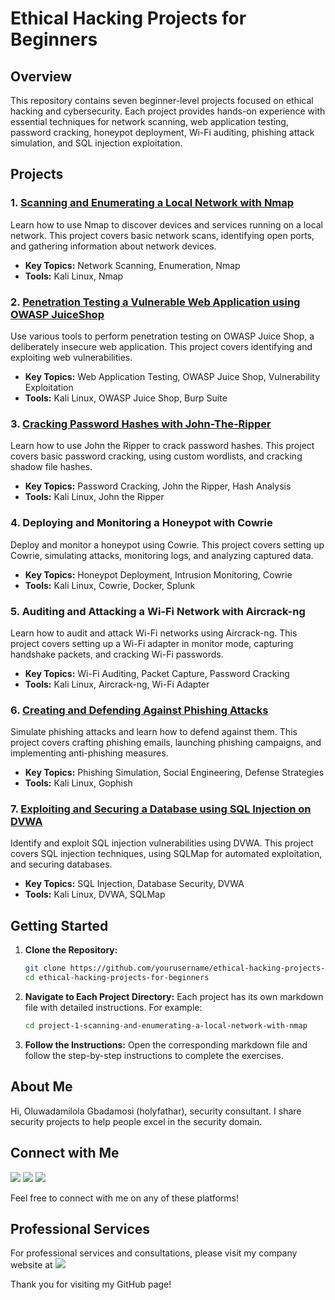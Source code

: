 # Ethical Hacking Projects for Beginners

## Overview

This repository contains seven beginner-level projects focused on ethical hacking and cybersecurity. Each project provides hands-on experience with essential techniques for network scanning, web application testing, password cracking, honeypot deployment, Wi-Fi auditing, phishing attack simulation, and SQL injection exploitation.

## Projects

### 1. <a href="https://github.com/oluwadamilolag/Project-1-Scanning-and-Enumerating-a-Local-Network-with-Nmap.md" />Scanning and Enumerating a Local Network with Nmap</a><br>
Learn how to use Nmap to discover devices and services running on a local network. This project covers basic network scans, identifying open ports, and gathering information about network devices.

- **Key Topics:** Network Scanning, Enumeration, Nmap
- **Tools:** Kali Linux, Nmap

### 2. <a href="https://github.com/oluwadamilolag/Project-1-Scanning-and-Enumerating-a-Local-Network-with-Nmap.md" />Penetration Testing a Vulnerable Web Application using OWASP JuiceShop</a><br>
Use various tools to perform penetration testing on OWASP Juice Shop, a deliberately insecure web application. This project covers identifying and exploiting web vulnerabilities.

- **Key Topics:** Web Application Testing, OWASP Juice Shop, Vulnerability Exploitation
- **Tools:** Kali Linux, OWASP Juice Shop, Burp Suite

### 3. <a href="https://github.com/oluwadamilolag/Project-1-Scanning-and-Enumerating-a-Local-Network-with-Nmap.md" />Cracking Password Hashes with John-The-Ripper</a><br>
Learn how to use John the Ripper to crack password hashes. This project covers basic password cracking, using custom wordlists, and cracking shadow file hashes.

- **Key Topics:** Password Cracking, John the Ripper, Hash Analysis
- **Tools:** Kali Linux, John the Ripper

### 4. <a href="https://github.com/oluwadamilolag/Project-1-Scanning-and-Enumerating-a-Local-Network-with-Nmap.md" /></a>Deploying and Monitoring a Honeypot with Cowrie<br>
Deploy and monitor a honeypot using Cowrie. This project covers setting up Cowrie, simulating attacks, monitoring logs, and analyzing captured data.

- **Key Topics:** Honeypot Deployment, Intrusion Monitoring, Cowrie
- **Tools:** Kali Linux, Cowrie, Docker, Splunk

### 5. <a href="https://github.com/oluwadamilolag/Project-1-Scanning-and-Enumerating-a-Local-Network-with-Nmap.md" /></a>Auditing and Attacking a Wi-Fi Network with Aircrack-ng<br>
Learn how to audit and attack Wi-Fi networks using Aircrack-ng. This project covers setting up a Wi-Fi adapter in monitor mode, capturing handshake packets, and cracking Wi-Fi passwords.

- **Key Topics:** Wi-Fi Auditing, Packet Capture, Password Cracking
- **Tools:** Kali Linux, Aircrack-ng, Wi-Fi Adapter

### 6. [Creating and Defending Against Phishing Attacks](https://github.com/0xrajneesh/Ethical-Hacking-Projects-for-beginners/blob/main/Project-6-Building-Phishing-Simulation-on-kali-linux.md)
Simulate phishing attacks and learn how to defend against them. This project covers crafting phishing emails, launching phishing campaigns, and implementing anti-phishing measures.

- **Key Topics:** Phishing Simulation, Social Engineering, Defense Strategies
- **Tools:** Kali Linux, Gophish

### 7. [Exploiting and Securing a Database using SQL Injection on DVWA](https://github.com/0xrajneesh/Ethical-Hacking-Projects-for-beginners/blob/main/Project-7-Exploiting-and-Securing-a-Database-using-SQL-Injection-on-DVWA.md)
Identify and exploit SQL injection vulnerabilities using DVWA. This project covers SQL injection techniques, using SQLMap for automated exploitation, and securing databases.

- **Key Topics:** SQL Injection, Database Security, DVWA
- **Tools:** Kali Linux, DVWA, SQLMap

## Getting Started

1. **Clone the Repository:**
    ```bash
    git clone https://github.com/yourusername/ethical-hacking-projects-for-beginners.git
    cd ethical-hacking-projects-for-beginners
    ```

2. **Navigate to Each Project Directory:**
    Each project has its own markdown file with detailed instructions. For example:
    ```bash
    cd project-1-scanning-and-enumerating-a-local-network-with-nmap
    ```

3. **Follow the Instructions:**
    Open the corresponding markdown file and follow the step-by-step instructions to complete the exercises.

## About Me

Hi, Oluwadamilola Gbadamosi (holyfathar), security consultant. I share security projects to help people excel in the security domain.

## Connect with Me

<a href="https://linkedin.com/in/oluwadamilolag"><img src="https://img.shields.io/badge/-LinkedIn-0072b1?style=for-the-badge&logo=linkedin&logoColor=white" /></a>
<a href="https://www.youtube.com/@holyfathar/videos"><img src="https://img.shields.io/badge/-YouTube-FF0000?style=for-the-badge&logo=youtube&logoColor=white" /></a>
<a href="https://www.tiktok.com/@holyfathar?_t=8jp5UctjhXJ&_r=1"><img src="https://img.shields.io/badge/-TikTok-000000?style=for-the-badge&logo=tiktok&logoColor=white" /></a>

Feel free to connect with me on any of these platforms!

## Professional Services

For professional services and consultations, please visit my company website at <a href="https://linkedin.com/in/oluwadamilolag"><img src="https://img.shields.io/badge/-LinkedIn-0072b1?style=for-the-badge&logo=linkedin&logoColor=white" /></a>

Thank you for visiting my GitHub page!
